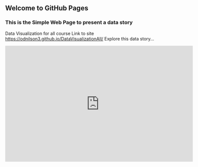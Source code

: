 ## Welcome to GitHub Pages

### This is the Simple Web Page to present a data story

Data Visualization for all course
Link to site https://odnilson3.github.io/DataVisualizationAll/
Explore this data story...
<iframe width="600" height="371" seamless frameborder="0" scrolling="no" src="https://docs.google.com/spreadsheets/d/e/2PACX-1vQkT5SsArDmbx226gVB9P5Yg9pkcYYO3aaoyeTC9gaKvAHHondObEQwck3dxqK8EVdLFMnvpQpuwvtS/pubchart?oid=1243115545&format=interactive"></iframe>
